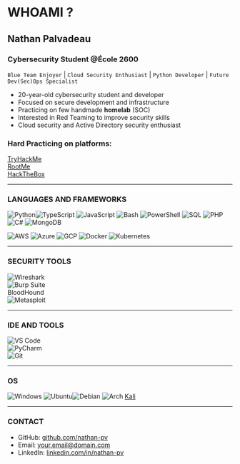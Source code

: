 # WHOAMI ?  

## Nathan Palvadeau  
### Cybersecurity Student @École 2600  

`Blue Team Enjoyer` | `Cloud Security Enthusiast` | `Python Developer` | `Future Dev(Sec)Ops Specialist`  

- 20-year-old cybersecurity student and developer  
- Focused on secure development and infrastructure  
- Practicing on few handmade **homelab** (SOC)  
- Interested in Red Teaming to improve security skills  
- Cloud security and Active Directory security enthusiast  

### Hard Practicing on platforms:  
[TryHackMe](https://tryhackme.com/p/Fnyx)  
[RootMe](https://www.root-me.org/Fnyx)  
[HackTheBox](https://app.hackthebox.com/users/2003940)  

---  

### LANGUAGES AND FRAMEWORKS  

![Python](https://skillicons.dev/icons?i=python)![TypeScript](https://skillicons.dev/icons?i=typescript)  ![JavaScript](https://skillicons.dev/icons?i=javascript)  ![Bash](https://skillicons.dev/icons?i=bash)  ![PowerShell](https://skillicons.dev/icons?i=powershell)  ![SQL](https://skillicons.dev/icons?i=mysql) ![PHP](https://skillicons.dev/icons?i=php)    ![C#](https://skillicons.dev/icons?i=cs)  ![MongoDB](https://skillicons.dev/icons?i=mongodb) 

![AWS](https://skillicons.dev/icons?i=aws)  ![Azure](https://skillicons.dev/icons?i=azure)  ![GCP](https://skillicons.dev/icons?i=gcp)  ![Docker](https://skillicons.dev/icons?i=docker)  ![Kubernetes](https://skillicons.dev/icons?i=kubernetes)  

---  

### SECURITY TOOLS  

![Wireshark](https://skillicons.dev/icons?i=wireshark)  
![Burp Suite](https://skillicons.dev/icons?i=burpsuite)  
BloodHound  
![Metasploit](https://skillicons.dev/icons?i=metasploit)  

---  

### IDE AND TOOLS  

![VS Code](https://skillicons.dev/icons?i=vscode)  
![PyCharm](https://skillicons.dev/icons?i=pycharm)  
![Git](https://skillicons.dev/icons?i=git)  

---  

### OS  
![Windows](https://skillicons.dev/icons?i=windows)  ![Ubuntu](https://skillicons.dev/icons?i=ubuntu)![Debian](https://skillicons.dev/icons?i=debian) ![Arch](https://skillicons.dev/icons?i=arch) [Kali](https://skillicons.dev/icons?i=kali)  
 
  


---  

### CONTACT  

- GitHub: [github.com/nathan-pv](https://github.com/nathan-pv)  
- Email: [your.email@domain.com]()  
- LinkedIn: [linkedin.com/in/nathan-pv]()  
